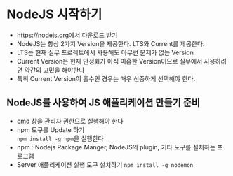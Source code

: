 # NodeJS 시작하기
* https://nodejs.org에서 다운로드 받기
* NodeJS는 항상 2가지 Version을 제공한다. LTS와 Current를 제공한다.
* LTS는 현재 실무 프로젝트에서 사용해도 아무런 문제가 없는 Version
* Current Version은 현재 안정화가 아직 미흡한 Version이므로 실무에서 사용하려면 약간의 고민을 해야한다
* 특히 Current Version이 홀수인 경우는 매우 신중하게 선택해야 한다.

## NodeJS를 사용하여 JS 애플리케이션 만들기 준비
* cmd 창을 관리자 권한으로 실행해야 한다
* npm 도구를 Update 하기  
```npm install -g npm```을 실행한다  
* npm : Nodejs Package Manger, NodeJS의 plugin, 기타 도구를 설치하는 프로그램
* Server 애플리케이션 실행 도구 설치하기
```npm install -g nodemon```
